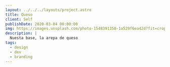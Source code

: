 ```yaml
---
layout: ../../../layouts/project.astro
title: Queso
client: Self
publishDate: 2020-03-04 00:00:00
img: https://images.unsplash.com/photo-1548391350-1a529f6ea42d?fit=crop&w=1400&h=700&q=75
description: |
  Nuesta base, la arepa de queso
tags:
  - design
  - dev
  - branding
---
```

